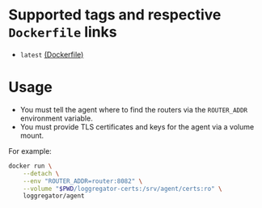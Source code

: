 
# Supported tags and respective `Dockerfile` links

- `latest` [(Dockerfile)][latest-dockerfile]

# Usage

- You must tell the agent where to find the routers via the `ROUTER_ADDR`
  environment variable.
- You must provide TLS certificates and keys for the agent via a volume mount.

For example:

```bash
docker run \
    --detach \
    --env "ROUTER_ADDR=router:8082" \
    --volume "$PWD/loggregator-certs:/srv/agent/certs:ro" \
    loggregator/agent
```

[latest-dockerfile]: https://github.com/cloudfoundry/loggregator-ci/blob/master/docker-images/agent/Dockerfile
